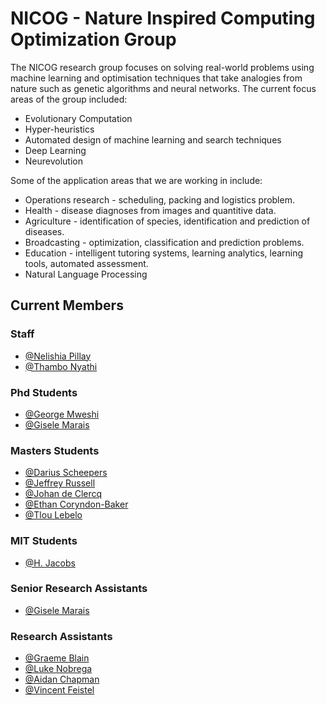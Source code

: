 # NICOG - Nature Inspired Computing Optimization Group

The NICOG research group focuses on solving real-world problems using machine learning and optimisation techniques that take analogies from nature such as genetic algorithms and neural networks. The current focus areas of the group included:

- Evolutionary Computation
- Hyper-heuristics
- Automated design of machine learning and search techniques
- Deep Learning
- Neurevolution

Some of the application areas that we are working in include:
- Operations research - scheduling, packing and logistics problem.
- Health - disease diagnoses from images and quantitive data.
- Agriculture - identification of species, identification and prediction of diseases.
- Broadcasting - optimization, classification and prediction problems.
- Education - intelligent tutoring systems, learning analytics, learning tools, automated assessment.
- Natural Language Processing

## Current Members

### Staff

- [@Nelishia Pillay](https://cs.up.ac.za/cs/npillay/)
- [@Thambo Nyathi](https://cs.up.ac.za/cs/npillay/)

### Phd Students

- [@George Mweshi](https://cs.up.ac.za/cs/npillay/)
- [@Gisele Marais](https://cs.up.ac.za/cs/npillay/)

### Masters Students

- [@Darius Scheepers]()
- [@Jeffrey Russell]()
- [@Johan de Clercq]()
- [@Ethan Coryndon-Baker]()
- [@Tlou Lebelo]()

### MIT Students

- [@H. Jacobs]()

### Senior Research Assistants

- [@Gisele Marais]()

### Research Assistants

- [@Graeme Blain](https://github.com/GremBleen)
- [@Luke Nobrega](https://github.com/lukecn03)
- [@Aidan Chapman](https://github.com/u22738917)
- [@Vincent Feistel]()

